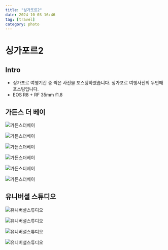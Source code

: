 ```yaml
---
title: "싱가포르2"
date: 2024-10-03 16:46
tag: [travel]
category: photo
---
```


# 싱가포르2

## Intro

- 싱가포르 여행기간 중 찍은 사진을 포스팅하였습니다. 싱가포르 여행사진의 두번째 포스팅입니다.
- EOS R8 + RF 35mm f1.8

## 가든스 더 베이

![가든스더베이](https://j93.es/api/image/photo/singapore-2/1-가든스더베이1.jpg)

![가든스더베이](https://j93.es/api/image/photo/singapore-2/1-가든스더베이2.jpg)

![가든스더베이](https://j93.es/api/image/photo/singapore-2/1-가든스더베이3.jpg)

![가든스더베이](https://j93.es/api/image/photo/singapore-2/1-가든스더베이4.jpg)

![가든스더베이](https://j93.es/api/image/photo/singapore-2/1-가든스더베이5.jpg)

![가든스더베이](https://j93.es/api/image/photo/singapore-2/1-가든스더베이6.jpg)

## 유니버셜 스튜디오

![유니버셜스튜디오](https://j93.es/api/image/photo/singapore-2/2-유니버셜스튜디오1.jpg)

![유니버셜스튜디오](https://j93.es/api/image/photo/singapore-2/2-유니버셜스튜디오2.jpg)

![유니버셜스튜디오](https://j93.es/api/image/photo/singapore-2/2-유니버셜스튜디오3.jpg)

![유니버셜스튜디오](https://j93.es/api/image/photo/singapore-2/2-유니버셜스튜디오4.jpg)
